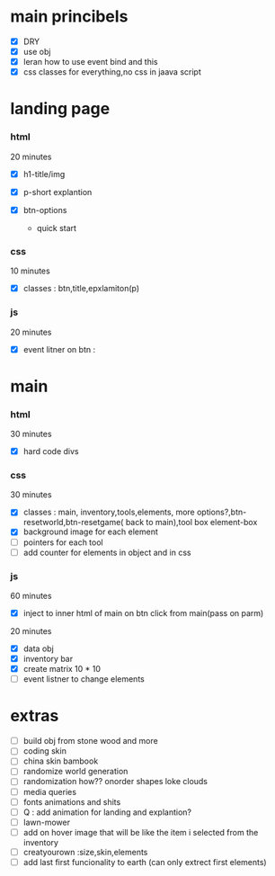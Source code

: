 # main princibels

- [x] DRY
- [x] use obj
- [x] leran how to use event bind and this
- [x] css classes for everything,no css in jaava script

# landing page

### html

20 minutes

- [x] h1-title/img
- [x] p-short explantion
- [x] btn-options

  - quick start

### css

10 minutes

- [x] classes : btn,title,epxlamiton(p)

### js

20 minutes

- [x] event litner on btn :

# main

### html

30 minutes

- [x] hard code divs

### css

30 minutes

- [x] classes : main, inventory,tools,elements, more options?,btn-resetworld,btn-resetgame( back to main),tool box element-box
- [x] background image for each element
- [ ] pointers for each tool
- [ ] add counter for elements in object and in css

### js

60 minutes

- [x] inject to inner html of main on btn click from main(pass on parm)

20 minutes

- [x] data obj
- [x] inventory bar
- [x] create matrix 10 \* 10
- [ ] event listner to change elements

# extras

- [ ] build obj from stone wood and more
- [ ] coding skin
- [ ] china skin bambook
- [ ] randomize world generation
- [ ] randomization how?? onorder shapes loke clouds
- [ ] media queries
- [ ] fonts animations and shits
- [ ] Q : add animation for landing and explantion?
- [ ] lawn-mower
- [ ] add on hover image that will be like the item i selected from the inventory
- [ ] creatyourown :size,skin,elements
- [ ] add last first funcionality to earth (can only extrect first elements)
